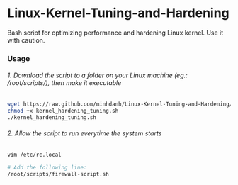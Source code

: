 Linux-Kernel-Tuning-and-Hardening
=================================

Bash script for optimizing performance and hardening Linux kernel. Use it with caution. 

### Usage

###### 1. Download the script to a folder on your Linux machine (eg.: /root/scripts/), then make it executable

```bash
wget https://raw.github.com/minhdanh/Linux-Kernel-Tuning-and-Hardening/master/kernel_hardening_tuning.sh
chmod +x kernel_hardening_tuning.sh
./kernel_hardening_tuning.sh
```

###### 2. Allow the script to run everytime the system starts

````bash
vim /etc/rc.local

# Add the following line:
/root/scripts/firewall-script.sh
````
